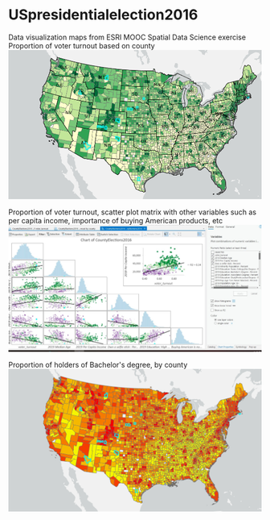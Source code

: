 # USpresidentialelection2016
Data visualization maps from ESRI MOOC Spatial Data Science exercise
Proportion of voter turnout based on county
![alt text](https://github.com/joeybudi/USpresidentialelection2016/blob/main/voter%20turnout%202016.PNG)

Proportion of voter turnout, scatter plot matrix with other variables such as per capita income, importance of buying American products, etc
![alt text](https://github.com/joeybudi/USpresidentialelection2016/blob/main/Elections_county_scatterplot%20matrix.jpg)

Proportion of holders of Bachelor's degree, by county
![alt text](https://github.com/joeybudi/USpresidentialelection2016/blob/main/Bachelors%20degree%20holders.png)
